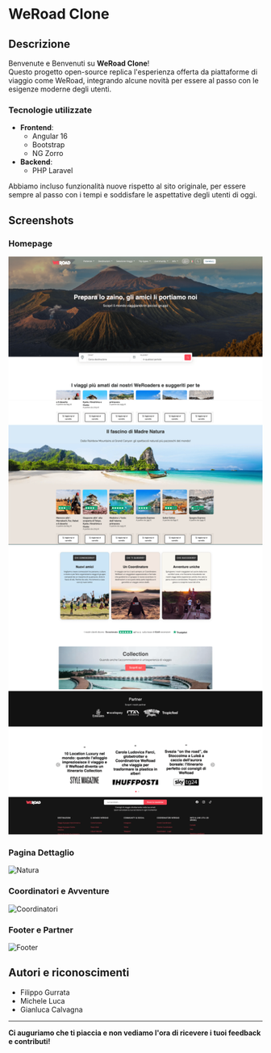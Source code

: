 # **WeRoad Clone**

## **Descrizione**
Benvenute e Benvenuti su **WeRoad Clone**!  
Questo progetto open-source replica l'esperienza offerta da piattaforme di viaggio come WeRoad, integrando alcune novità per essere al passo con le esigenze moderne degli utenti.

### **Tecnologie utilizzate**
- **Frontend**:  
  - Angular 16  
  - Bootstrap  
  - NG Zorro  
- **Backend**:  
  - PHP Laravel  

Abbiamo incluso funzionalità nuove rispetto al sito originale, per essere sempre al passo con i tempi e soddisfare le aspettative degli utenti di oggi.

## **Screenshots**

### Homepage
![Homepage](./assets/Homepage-1.png)
![Homepage](./assets/Homepage-2.png)
![Homepage](./assets/Homepage-3.png)
![Homepage](./assets/Homepage-4.png)

### Pagina Dettaglio 
![Natura](./assets/schermata2.png)

### Coordinatori e Avventure
![Coordinatori](./assets/schermata3.png)

### Footer e Partner
![Footer](./assets/schermata4.png)

## **Autori e riconoscimenti**
- Filippo Gurrata 
- Michele Luca
- Gianluca Calvagna 

---

**Ci auguriamo che ti piaccia e non vediamo l'ora di ricevere i tuoi feedback e contributi!**

